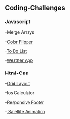 ## Coding-Challenges
<h3>Javascript</h3>

-Merge Arrays

-<a href="https://banugungor.github.io/Coding-Challenges/Javascript/Color%20Flipper/hex.html" rel="nofollow">Color Flipper</a>

-<a href="https://banugungor.github.io/Coding-Challenges/Javascript/To-Do%20List/">To Do List</a></a>

-<a href="https://banugungor.github.io/Coding-Challenges/Javascript/Weather%20App/">Weather App</a></a>


<h3>Html-Css</h3>

-<a href="https://banugungor.github.io/Coding-Challenges/Html%20-%20Css/Grid/1-Grid%20Layout/">Grid Layout</a></a> 

-Ios Calculator 

-<a href="https://banugungor.github.io/Coding-Challenges/Html%20-%20Css/Bootstrap/Responsive%20Footer/">Responsive Footer</a></a>

-<a href="https://banugungor.github.io/Coding-Challenges/Html%20-%20Css/Satellite%20Animation/" rel="nofollow">
Satellite Animation
</a>
